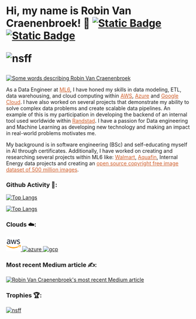 <h1>Hi, my name is Robin Van Craenenbroek! 👋 <a href="https://www.linkedin.com/in/robin-van-craenenbroek/">
    <img alt="Static Badge" src="https://img.shields.io/badge/LinkedIn-blue?logo=linkedin&style=plastic">
  </a><a href="https://www.kaggle.com/nsff591"><img alt="Static Badge" src="https://img.shields.io/badge/Kaggle-blue?logo=kaggle&style=plastic"></a><p align="left"> <img src="https://komarev.com/ghpvc/?username=nsff&label=Profile%20views&color=0e75b6&style=flat" alt="nsff" /> </p>
</h1>

<a href="https://git.io/typing-svg">
  <img src="https://readme-typing-svg.demolab.com?font=Fira+Code&duration=2500&pause=1000&color=cf5d29&width=435&lines=Data+Engineer+💻;Machine+Learning+Engineer+📊;%23Energy+Domain+Knowlegde+⚡;%23Always+Learning+📖;" alt="Some words describing Robin Van Craenenbroek" />
</a>

<p>
    As a Data Engineer at <a href="https://www.ml6.eu/" style="color: #cf5d29">ML6</a>, I have honed my skills in data modeling, ETL, data warehousing, and cloud computing within <a href="https://aws.amazon.com/" style="color: #cf5d29">AWS</a>, <a href="https://azure.microsoft.com/en-us" style="color: #cf5d29"> Azure</a> and <a href="https://cloud.google.com/?hl=en" style="color: #cf5d29">Google Cloud</a>. I have also worked on several projects that demonstrate my ability to solve complex data problems and create scalable data pipelines. An example of this is my participation in developing the backend of an internal tool used worldwide within <a href="https://www.randstad.be/en/" style="color: #cf5d29">Randstad</a>. I have a passion for Data engineering and Machine Learning as developing new technology and making an impact in real-world problems motivates me.
</p>
<p>
    My background is in software engineering (BSc) and self-educating myself in AI through certificates. Additionally, I have worked on creating  and researching several projects within ML6 like: <a href="https://www.walmart.com/" style="color: #cf5d29"> Walmart</a>, <a href="https://www.aquafin.be/en" style="color: #cf5d29">Aquafin</a>, Internal Energy data projects and creating an <a href="https://fondant.ai/en/latest/blog/CC_25M_press_release/" style="color: #cf5d29">open source copyright free image dataset of 500 million images</a>.
</p>

<div>
  <h3>Github Activity 🤖:</h3>
</div>

[![Top Langs](https://github-stats-deploying.vercel.app/api?username=nsff&show_icons=true&locale=en&theme=codeSTACKr&count_private=true)](https://github.com/anuraghazra/github-readme-stats)

[![Top Langs](https://github-stats-deploying.vercel.app/api/top-langs/?username=nsff&layout=compact&langs_count=10)](https://github.com/anuraghazra/github-readme-stats)

<h3 align="left">Clouds ☁️:</h3>
<p align="left"> <a href="https://aws.amazon.com" target="_blank" rel="noreferrer"> <img src="https://raw.githubusercontent.com/devicons/devicon/master/icons/amazonwebservices/amazonwebservices-original-wordmark.svg" alt="aws" width="40" height="40"/> </a> <a href="https://azure.microsoft.com/en-in/" target="_blank" rel="noreferrer"> <img src="https://www.vectorlogo.zone/logos/microsoft_azure/microsoft_azure-icon.svg" alt="azure" width="40" height="40"/> </a> <a href="https://cloud.google.com" target="_blank" rel="noreferrer"> <img src="https://www.vectorlogo.zone/logos/google_cloud/google_cloud-icon.svg" alt="gcp" width="40" height="40"/> </a> </p>

<div>
  <h3>Most recent Medium article ✍️:</h3>
  <a target="_blank" href="https://github-readme-medium-recent-article.vercel.app/medium/@rvancraenenbroek/0"><img src="https://github-readme-medium-recent-article.vercel.app/medium/@rvancraenenbroek/0" alt="Robin Van Craenenbroek's most recent Medium article"></a>
</div>

<div>
  <h3>Trophies 🏆:</h3>
  <p align="left"> <a href="https://github.com/ryo-ma/github-profile-trophy"><img src="https://github-profile-trophy.vercel.app/?username=nsff" alt="nsff" /></a> </p>
</div>


<!---
NSFF/NSFF is a ✨ special ✨ repository because its `README.md` (this file) appears on your GitHub profile.
You can click the Preview link to take a look at your changes.
--->